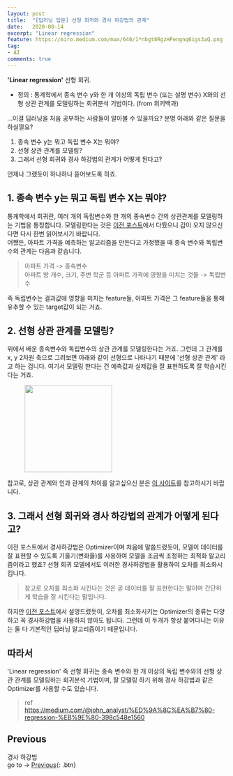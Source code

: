 ```yaml
---
layout: post
title:  "[딥러닝 입문] 선형 회귀와 경사 하강법의 관계"
date:   2020-08-14
excerpt: "Linear regression"
feature: https://miro.medium.com/max/640/1*nbgt8RgzHPengnq6igs3aQ.png
tag:
- AI
comments: true
---
```


<b>'Linear regression'</b> 선형 회귀.  
* 정의 : 통계학에서 종속 변수 y와 한 개 이상의 독립 변수 (또는 설명 변수) X와의 선형 상관 관계를 모델링하는 회귀분석 기법이다. (from 위키백과)

...이걸 딥러닝을 처음 공부하는 사람들이 알아볼 수 있을까요? 분명 아래와 같은 질문을 하실껄요?

1. 종속 변수 y는 뭐고 독립 변수 X는 뭐야?
2. 선형 상관 관계를 모델링?
3. 그래서 선형 회귀와 경사 하강법의 관계가 어떻게 된다고?

언제나 그랬듯이 하나하나 뜯어보도록 하죠.

## 1. 종속 변수 y는 뭐고 독립 변수 X는 뭐야?
통계학에서 회귀란, 여러 개의 독립변수와 한 개의 종속변수 간의 상관관계를 모델링하는 기법을 통칭합니다. 모델링한다는 것은 [이전 포스트](https://akfmdl.github.io//ai_gradient_descent)에서 다뤘으니 감이 오지 않으신다면 다시 한번 읽어보시기 바랍니다.  
어쨌든, 아파트 가격을 예측하는 알고리즘을 만든다고 가정했을 때 종속 변수와 독립변수의 관계는 다음과 같습니다.
> 아파트 가격 -> 종속변수  
아파트 방 개수, 크기, 주변 학군 등 아파트 가격에 영향을 미치는 것들 -> 독립변수

즉 독립변수는 결과값에 영향을 미치는 feature들, 아파트 가격은 그 feature들을 통해 유추할 수 있는 target값이 되는 거죠.

## 2. 선형 상관 관계를 모델링?
위에서 배운 종속변수와 독립변수의 상관 관계를 모델링한다는 거죠. 그런데 그 관계를 x, y 2차원 축으로 그려보면 아래와 같이 선형으로 나타나기 때문에 '선형 상관 관계' 라고 하는 겁니다. 여기서 모델링 한다는 건 예측값과 실제값을 잘 표현하도록 잘 학습시킨다는 거죠.
<figure>
	<img src="https://t1.daumcdn.net/cfile/tistory/997E924F5CDBC1A628" width=200 height=200>
</figure>
참고로, 상관 관계와 인과 관계의 차이를 알고싶으신 분은 <a href="http://www.datamarket.kr/xe/index.php?mid=board_mXVL91&listStyle=viewer&document_srl=6771">이 사이트</a>를 참고하시기 바랍니다.

## 3. 그래서 선형 회귀와 경사 하강법의 관계가 어떻게 된다고?
이전 포스트에서 경사하강법은 Optimizer이며 처음에 말씀드렸듯이, 모델이 데이터를 잘 표현할 수 있도록 기울기(변화율)를 사용하여 모델을 조금씩 조정하는 최적화 알고리즘이라고 했죠? 선형 회귀 모델에서도 이러한 경사하강법을 활용하여 오차를 최소화시킵니다.
> 참고로 오차를 최소화 시킨다는 것은 곧 데이터를 잘 표현한다는 말이며 간단하게 학습을 잘 시킨다는 말입니다.

하지만 [이전 포스트](https://akfmdl.github.io//ai_gradient_descent)에서 설명드렸듯이, 오차를 최소화시키는 Optimizer의 종류는 다양하고 꼭 경사하강법을 사용하지 않아도 됩니다. 그런데 이 두개가 항상 붙어다니는 이유는 둘 다 기본적인 딥러닝 알고리즘이기 때문입니다.

## 따라서
'Linear regression' 즉 선형 회귀는 종속 변수와 한 개 이상의 독립 변수와의 선형 상관 관계를 모델링하는 회귀분석 기법이며, 잘 모델링 하기 위해 경사 하강법과 같은 Optimizer를 사용할 수도 있습니다.


> ref  
https://medium.com/@john_analyst/%ED%9A%8C%EA%B7%80-regression-%EB%9E%80-398c548e1560

## Previous
경사 하강법  
go to -> [Previous](https://akfmdl.github.io//ai_gradient_descent ){: .btn}